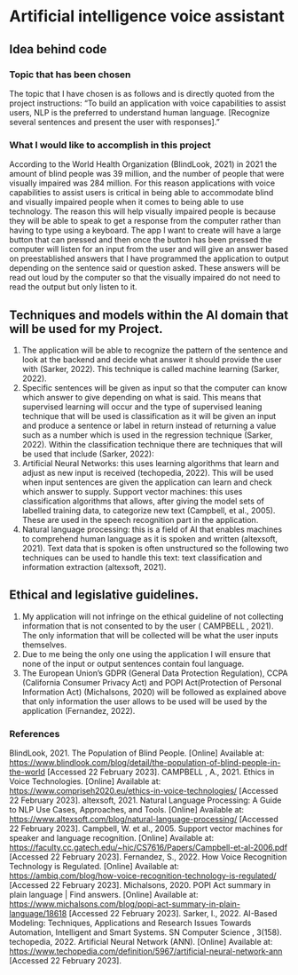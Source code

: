 # Artificial intelligence voice assistant

## Idea behind code 
### Topic that has been chosen 
The topic that I have chosen is as follows and is directly quoted from the project instructions: 
“To build an application with voice capabilities to assist users, NLP is the preferred to understand human language. [Recognize several sentences and present the user with responses].”

### What I would like to accomplish in this project
According to the World Health Organization (BlindLook, 2021) in 2021 the amount of blind people was 39 million, and the number of people that were visually impaired was 284 million.
For this reason applications with voice capabilities to assist users is critical in being able to accommodate blind and visually impaired people when it comes to being able to use technology. 
The reason this will help visually impaired people is because they will be able to speak to get a response from the computer rather than having to type using a keyboard. 
The app I want to create will have a large button that can pressed and then once the button has been pressed the computer will listen for an input from the user and will give an answer based on preestablished answers that I have programmed the application to output depending on the sentence said or question asked. These answers will be read out loud by the computer so that the visually impaired do not need to read the output but only listen to it. 

## Techniques and models within the AI domain that will be used for my Project.
1. The application will be able to recognize the pattern of the sentence and look at the backend and decide what answer it should provide the user with (Sarker, 2022). This technique is called machine learning (Sarker, 2022). 
2. Specific sentences will be given as input so that the computer can know which answer to give depending on what is said. This means that supervised learning will occur and the type of supervised leaning technique that will be used is classification as it will be given an input and produce a sentence or label in return instead of returning a value such as a number which is used in the regression technique (Sarker, 2022). Within the classification technique there are techniques that will be used that include (Sarker, 2022): 
3. Artificial Neural Networks: this uses learning algorithms that learn and adjust as new input is received (techopedia, 2022). This will be used when input sentences are given the application can learn and check which answer to supply. 
Support vector machines: this uses classification algorithms that allows, after giving the model sets of labelled training data, to categorize new text (Campbell, et al., 2005).  These are used in the speech recognition part in the application. 
4. Natural language processing: this is a field of AI that enables machines to comprehend human language as it is spoken and written (altexsoft, 2021). Text data that is spoken is often unstructured so the following two techniques can be used to handle this text: text classification and information extraction (altexsoft, 2021).

## Ethical and legislative guidelines.
1.	My application will not infringe on the ethical guideline of not collecting information that is not consented to by the user ( CAMPBELL , 2021). The only information that will be collected will be what the user inputs themselves. 
2.	Due to me being the only one using the application I will ensure that none of the input or output sentences contain foul language.
3.	The European Union’s GDPR (General Data Protection Regulation), CCPA (California Consumer Privacy Act) and POPI Act(Protection of Personal Information Act) (Michalsons, 2020) will be followed as explained above that only information the user allows to be used will be used by the application (Fernandez, 2022). 

### References
BlindLook, 2021. The Population of Blind People. [Online] 
Available at: https://www.blindlook.com/blog/detail/the-population-of-blind-people-in-the-world
[Accessed 22 February 2023].
CAMPBELL , A., 2021. Ethics in Voice Technologies. [Online] 
Available at: https://www.compriseh2020.eu/ethics-in-voice-technologies/
[Accessed 22 February 2023].
altexsoft, 2021. Natural Language Processing: A Guide to NLP Use Cases, Approaches, and Tools. [Online] 
Available at: https://www.altexsoft.com/blog/natural-language-processing/
[Accessed 22 February 2023].
Campbell, W. et al., 2005. Support vector machines for speaker and language recognition. [Online] 
Available at: https://faculty.cc.gatech.edu/~hic/CS7616/Papers/Campbell-et-al-2006.pdf
[Accessed 22 February 2023].
Fernandez, S., 2022. How Voice Recognition Technology is Regulated. [Online] 
Available at: https://ambiq.com/blog/how-voice-recognition-technology-is-regulated/
[Accessed 22 February 2023].
Michalsons, 2020. POPI Act summary in plain language | Find answers. [Online] 
Available at: https://www.michalsons.com/blog/popi-act-summary-in-plain-language/18618
[Accessed 22 February 2023].
Sarker, I., 2022. AI-Based Modeling: Techniques, Applications and Research Issues Towards Automation, Intelligent and Smart Systems. SN Computer Science , 3(158).
techopedia, 2022. Artificial Neural Network (ANN). [Online] 
Available at: https://www.techopedia.com/definition/5967/artificial-neural-network-ann
[Accessed 22 February 2023].




